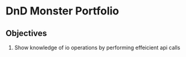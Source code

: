 # DnD Monster Portfolio

## Objectives
1. Show knowledge of io operations by performing effeicient api calls 